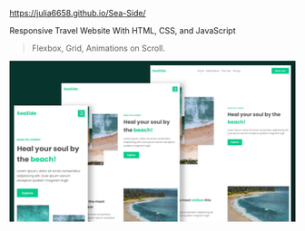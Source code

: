 https://julia6658.github.io/Sea-Side/

Responsive Travel Website With HTML, CSS, and JavaScript

> Flexbox, Grid, Animations on Scroll.


![Project humbnail](/thumbnail.jpg)

